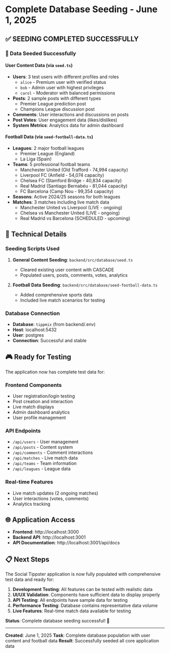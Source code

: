 # Complete Database Seeding - June 1, 2025

## ✅ SEEDING COMPLETED SUCCESSFULLY

### 🎯 Data Seeded Successfully

#### User Content Data (via `seed.ts`)

- **Users**: 3 test users with different profiles and roles
  - `alice` - Premium user with verified status
  - `bob` - Admin user with highest privileges
  - `carol` - Moderator with balanced permissions
- **Posts**: 2 sample posts with different types
  - Premier League prediction post
  - Champions League discussion post
- **Comments**: User interactions and discussions on posts
- **Post Votes**: User engagement data (likes/dislikes)
- **System Metrics**: Analytics data for admin dashboard

#### Football Data (via `seed-football-data.ts`)

- **Leagues**: 2 major football leagues
  - Premier League (England)
  - La Liga (Spain)
- **Teams**: 5 professional football teams
  - Manchester United (Old Trafford - 74,994 capacity)
  - Liverpool FC (Anfield - 54,074 capacity)
  - Chelsea FC (Stamford Bridge - 40,834 capacity)
  - Real Madrid (Santiago Bernabéu - 81,044 capacity)
  - FC Barcelona (Camp Nou - 99,354 capacity)
- **Seasons**: Active 2024/25 seasons for both leagues
- **Matches**: 3 matches including live match data
  - Manchester United vs Liverpool (LIVE - ongoing)
  - Chelsea vs Manchester United (LIVE - ongoing)
  - Real Madrid vs Barcelona (SCHEDULED - upcoming)

## 🔧 Technical Details

### Seeding Scripts Used

1. **General Content Seeding**: `backend/src/database/seed.ts`

   - Cleared existing user content with CASCADE
   - Populated users, posts, comments, votes, analytics

2. **Football Data Seeding**: `backend/src/database/seed-football-data.ts`
   - Added comprehensive sports data
   - Included live match scenarios for testing

### Database Connection

- **Database**: `tippmix` (from backend/.env)
- **Host**: localhost:5432
- **User**: postgres
- **Connection**: Successful and stable

## 🎮 Ready for Testing

The application now has complete test data for:

### Frontend Components

- User registration/login testing
- Post creation and interaction
- Live match displays
- Admin dashboard analytics
- User profile management

### API Endpoints

- `/api/users` - User management
- `/api/posts` - Content system
- `/api/comments` - Comment interactions
- `/api/matches` - Live match data
- `/api/teams` - Team information
- `/api/leagues` - League data

### Real-time Features

- Live match updates (2 ongoing matches)
- User interactions (votes, comments)
- Analytics tracking

## 🌐 Application Access

- **Frontend**: http://localhost:3000
- **Backend API**: http://localhost:3001
- **API Documentation**: http://localhost:3001/api/docs

## 📋 Next Steps

The Social Tippster application is now fully populated with comprehensive test data and ready for:

1. **Development Testing**: All features can be tested with realistic data
2. **UI/UX Validation**: Components have sufficient data to display properly
3. **API Testing**: All endpoints have sample data for testing
4. **Performance Testing**: Database contains representative data volume
5. **Live Features**: Real-time match data available for testing

**Status**: Complete database seeding successful! 🎉

---

**Created**: June 1, 2025
**Task**: Complete database population with user content and football data
**Result**: Successfully seeded all core application data
